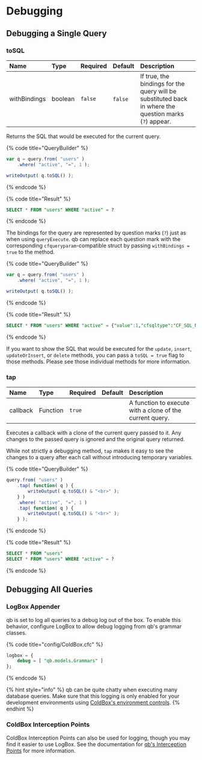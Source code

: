 # Debugging

## Debugging a Single Query

### toSQL

| Name | Type | Required | Default | Description |
| :--- | :--- | :--- | :--- | :--- |
| withBindings | boolean | `false` | ​`false` | If true, the bindings for the query will be substituted back in where the question marks \(`?`\) appear. |

Returns the SQL that would be executed for the current query.

{% code title="QueryBuilder" %}
```javascript
var q = query.from( "users" )
    .where( "active", "=", 1 );

writeOutput( q.toSQL() );
```
{% endcode %}

{% code title="Result" %}
```sql
SELECT * FROM "users" WHERE "active" = ?
```
{% endcode %}

The bindings for the query are represented by question marks \(`?`\) just as when using `queryExecute`.  qb can replace each question mark with the corresponding `cfqueryparam`-compatible struct by passing `withBindings = true` to the method.

{% code title="QueryBuilder" %}
```javascript
var q = query.from( "users" )
    .where( "active", "=", 1 );

writeOutput( q.toSQL() );
```
{% endcode %}

{% code title="Result" %}
```sql
SELECT * FROM "users" WHERE "active" = {"value":1,"cfsqltype":"CF_SQL_NUMERIC","null":false}
```
{% endcode %}

If you want to show the SQL that would be executed for the `update`, `insert`, `updateOrInsert`, or `delete` methods, you can pass a `toSQL = true` flag to those methods.  Please see those individual methods for more information.

### tap

| Name | Type | Required | Default | Description |
| :--- | :--- | :--- | :--- | :--- |
| callback | Function | `true` | ​ | A function to execute with a clone of the current query. |

Executes a callback with a clone of the current query passed to it.  Any changes to the passed query is ignored and the original query returned.

While not strictly a debugging method, `tap` makes it easy to see the changes to a query after each call without introducing temporary variables.

{% code title="QueryBuilder" %}
```javascript
query.from( "users" )
    .tap( function( q ) {
        writeOutput( q.toSQL() & "<br>" );
    } )
    .where( "active", "=", 1 )
    .tap( function( q ) {
        writeOutput( q.toSQL() & "<br>" );
    } );
```
{% endcode %}

{% code title="Result" %}
```sql
SELECT * FROM "users"
SELECT * FROM "users" WHERE "active" = ?
```
{% endcode %}

## Debugging All Queries

### LogBox Appender

qb is set to log all queries to a debug log out of the box.  To enable this behavior, configure LogBox to allow debug logging from qb's grammar classes.

{% code title="config/ColdBox.cfc" %}
```sql
logbox = {
    debug = [ "qb.models.Grammars" ]
};
```
{% endcode %}

{% hint style="info" %}
qb can be quite chatty when executing many database queries.  Make sure that this logging is only enabled for your development environments using [ColdBox's environment controls](https://coldbox.ortusbooks.com/getting-started/configuration/coldbox.cfc/configuration-directives/environments).
{% endhint %}

### ColdBox Interception Points

ColdBox Interception Points can also be used for logging, though you may find it easier to use LogBox.  See the documentation for [qb's Interception Points](options-and-utilities/interception-points.md) for more information.

